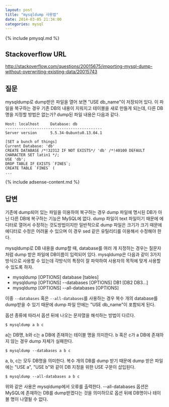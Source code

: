 ```yaml
---
layout: post
title: "mysqldump 사용법"
date: 2014-03-05 21:34:00
categories: mysql
---
```


{% include pmysql.md %}

## Stackoverflow URL

http://stackoverflow.com/questions/20015675/importing-mysql-dump-without-overwriting-existing-data/20015743

## 질문

mysqldump로 dump받은 파일을 열어 보면 "USE db_name"이 저장되어 있다. 이 파일을 복구하는 경우 기존 DB의 내용이 지워지고 테이블을 새로 만들게 되는데, 다른 DB 명을 지정할 방법은 없는가? dump된 파일 내용은 다음과 같다.

    Host: localhost     Database: db
    -------------------------------------------
    Server version      5.5.34-0ubuntu0.13.04.1
     
    [SET a bunch of things]
    Current Database: 'db'
    CREATE DATABASE /*!32312 IF NOT EXISTS*/ 'db' /*!40100 DEFAULT CHARACTER SET latin1 */;
    USE 'db';
    DROP TABLE IF EXISTS `FINES`;
    CREATE TABLE `FINES` (
    ...

{% include adsense-content.md %}

## 답변

기존에 dump되어 있는 파일을 이용하여 복구하는 경우 dump 파일에 명시된 DB가 아닌 다른 DB에 복구하는 기능은 MySQL에 없다. dump 파일이 text 파일이기 때문에 에디터로 열어서 수정하는 것도방법이지만 일반적으로 dump 파일은 크기가 크기 때문에 에디터로 수정은 어려울 수 있으며 이 경우 sed 같은 유틸리티를 이용해서 수정해야 한다.

mysqldump로 DB 내용을 dump할 때, database를 여러 개 지정하는 경우는 질문자처럼 dump 받은 파일에 DB이름이 입력되어 있다. mysqldump은 다음과 같이 3가지 방식으로 사용할 수 있는데 각방식의 특정이 잘 파악하여 사용자의 목적에 맞게 사용할 수 있도록 하자.

- mysqldump [OPTIONS] database [tables]
- mysqldump [OPTIONS] --databases [OPTIONS] DB1 [DB2 DB3...]
- mysqldump [OPTIONS] --all-databases [OPTIONS]

이중 `--databases` 혹은 `--all-databases`를 사용하는 경우 복수 개의 database를 dump받을 수 있기 때문에 dump 파일 안에는 "USE db_name"이 포함되게 된다.

옵션 종류에 따라서 옵션 뒤에 나오는 문자열을 해석하는 방법이 다르다.

    $ mysqldump a b c
a는 DB명, b와 c는 a DB에 존재하는 테이블 명을 의미한다. b 혹은 c가 a DB에 존재하지 않는 경우 dump 자체가 실패한다.

    $ mysqldump --databases a b c

a, b, c는 모두 DB명을 의미한다. 복수 개의 DB를 dump 받기 때문에 dump 받은 파일에는 "USE a", "USE b"와 같이 DB 지정을 위한 USE 구문이 삽입된다.

    $ mysqldump --all-databases a b c

위와 같은 사용은 mysqldump에서 오류를 출력한다. --all-databases 옵션은 MySQL에 존재하는 DB를 dump받겠다는 것을 의미하므로 옵션 뒤에 DB명이나 테이블 명이 나열될 수 없다.
